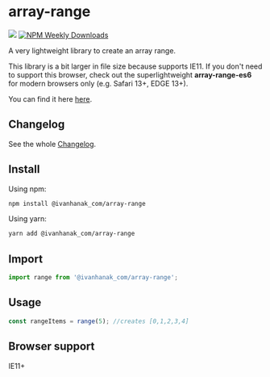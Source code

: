 # array-range

[![](https://flat.badgen.net/npm/v/@ivanhanak_com/array-range?icon=npm)](https://www.npmjs.com/package/@ivanhanak_com/array-range)
[![NPM Weekly Downloads](https://badgen.net/npm/dw/@ivanhanak_com/array-range)](https://www.npmjs.com/package/@ivanhanak_com/array-range)

A very lightweight library to create an array range.

This library is a bit larger in file size because supports IE11. If you don't need to support this browser, check out the superlightweight **array-range-es6** for modern browsers only (e.g. Safari 13+, EDGE 13+). 

You can find it here [here](https://www.npmjs.com/package/@ivanhanak_com/array-range). 

## Changelog

See the whole [Changelog](/CHANGELOG.md).

## Install

Using npm:

```sh
npm install @ivanhanak_com/array-range
```

Using yarn:

```sh
yarn add @ivanhanak_com/array-range
```

## Import
```javascript
import range from '@ivanhanak_com/array-range';
```

## Usage

```javascript
const rangeItems = range(5); //creates [0,1,2,3,4]
```

## Browser support
IE11+